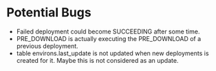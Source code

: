 # Potential Bugs
* Failed deployment could become SUCCEEDING after some time.
* PRE_DOWNLOAD is actually executing the PRE_DOWNLOAD of a previous deployment.
* table environs.last_update is not updated when new deployments is created for it. Maybe this is not considered as an update.
